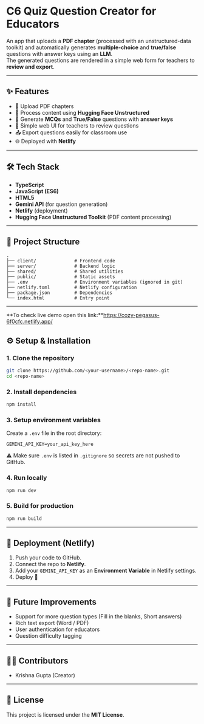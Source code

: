 # C6 Quiz Question Creator for Educators

An app that uploads a **PDF chapter** (processed with an unstructured-data toolkit) and automatically generates **multiple-choice** and **true/false** questions with answer keys using an **LLM**.  
The generated questions are rendered in a simple web form for teachers to **review and export**.

---

## ✨ Features
- 📄 Upload PDF chapters
- 🤖 Process content using **Hugging Face Unstructured**
- 📝 Generate **MCQs** and **True/False** questions with **answer keys**
- 🎨 Simple web UI for teachers to review questions
- 📤 Export questions easily for classroom use
- 🌐 Deployed with **Netlify**

---

## 🛠️ Tech Stack
- **TypeScript**
- **JavaScript (ES6)**
- **HTML5**
- **Gemini API** (for question generation)
- **Netlify** (deployment)
- **Hugging Face Unstructured Toolkit** (PDF content processing)

---

## 📂 Project Structure
```
.
├── client/              # Frontend code
├── server/              # Backend logic
├── shared/              # Shared utilities
├── public/              # Static assets
├── .env                 # Environment variables (ignored in git)
├── netlify.toml         # Netlify configuration
├── package.json         # Dependencies
└── index.html           # Entry point
```

---
**To check live demo open this link:**https://cozy-pegasus-6f0cfc.netlify.app/

## ⚙️ Setup & Installation

### 1. Clone the repository
```bash
git clone https://github.com/<your-username>/<repo-name>.git
cd <repo-name>
```

### 2. Install dependencies
```bash
npm install
```

### 3. Setup environment variables
Create a `.env` file in the root directory:
```env
GEMINI_API_KEY=your_api_key_here
```

⚠️ Make sure `.env` is listed in `.gitignore` so secrets are not pushed to GitHub.

### 4. Run locally
```bash
npm run dev
```

### 5. Build for production
```bash
npm run build
```

---

## 🚀 Deployment (Netlify)
1. Push your code to GitHub.
2. Connect the repo to **Netlify**.
3. Add your `GEMINI_API_KEY` as an **Environment Variable** in Netlify settings.
4. Deploy 🎉

---

## 📌 Future Improvements
- Support for more question types (Fill in the blanks, Short answers)
- Rich text export (Word / PDF)
- User authentication for educators
- Question difficulty tagging

---

## 🧑‍💻 Contributors
- Krishna Gupta (Creator)

---

## 📜 License
This project is licensed under the **MIT License**.
